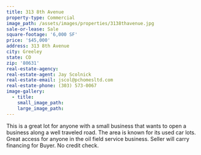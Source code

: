 ```yaml
---
title: 313 8th Avenue
property-type: Commercial
image_path: /assets/images/properties/3138thavenue.jpg
sale-or-lease: Sale
square-footage: '6,000 SF'
price: '$45,000'
address: 313 8th Avenue
city: Greeley
state: CO
zip: '80631'
real-estate-agency:
real-estate-agent: Jay Scolnick
real-estate-email: jscol@pchomesltd.com
real-estate-phone: (303) 573-0067
image-gallery:
  - title:
    small_image_path:
    large_image_path:
---
```



This is a great lot for anyone with a small business that wants to open a business along a well traveled road. The area is known for its used car lots. Great access for anyone in the oil field service business. Seller will carry financing for Buyer. No credit check.
